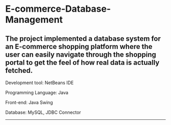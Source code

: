 # E-commerce-Database-Management

The project implemented a database system for an E-commerce shopping platform where the user can easily navigate through the shopping portal to get the feel of how real data is actually fetched. 
---------------------------------------------------------------
Development tool: NetBeans IDE

Programming Language: Java

Front-end: Java Swing

Database: MySQL, JDBC Connector

-----------------------------------------------------------------

